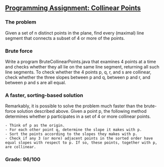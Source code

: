## [Programming Assignment: Collinear Points](https://coursera.cs.princeton.edu/algs4/assignments/collinear/specification.php)

### The problem

Given a set of n distinct points in the plane, find every (maximal) line segment that connects a subset of 4 or more of the points.

### Brute force

Write a program BruteCollinearPoints.java that examines 4 points at a time and checks whether they all lie on the same line segment, returning all such line segments. To check whether the 4 points p, q, r, and s are collinear, check whether the three slopes between p and q, between p and r, and between p and s are all equal.

### A faster, sorting-based solution

Remarkably, it is possible to solve the problem much faster than the brute-force solution described above. Given a point p, the following method determines whether p participates in a set of 4 or more collinear points.

	- Think of p as the origin.
 	- For each other point q, determine the slope it makes with p.
	- Sort the points according to the slopes they makes with p.
	- Check if any 3 (or more) adjacent points in the sorted order have equal slopes with respect to p. If so, these points, together with p, are collinear.


### Grade: 96/100